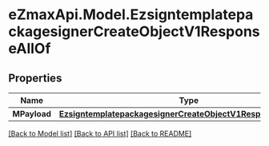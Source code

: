 
# eZmaxApi.Model.EzsigntemplatepackagesignerCreateObjectV1ResponseAllOf

## Properties

Name | Type | Description | Notes
------------ | ------------- | ------------- | -------------
**MPayload** | [**EzsigntemplatepackagesignerCreateObjectV1ResponseMPayload**](EzsigntemplatepackagesignerCreateObjectV1ResponseMPayload.md) |  | 

[[Back to Model list]](../README.md#documentation-for-models)
[[Back to API list]](../README.md#documentation-for-api-endpoints)
[[Back to README]](../README.md)

